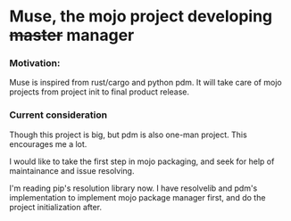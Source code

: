 # Muse, the mojo project developing ~~master~~ manager


### Motivation:

Muse is inspired from rust/cargo and python pdm. It will take care of mojo projects from project init to final product release.

### Current consideration

Though this project is big, but pdm is also one-man project. This encourages me a lot.

I would like to take the first step in mojo packaging, and seek for help of maintainance and issue resolving.

I'm reading pip's resolution library now.
I have resolvelib and pdm's implementation to implement mojo package manager first, and do the project initialization after.